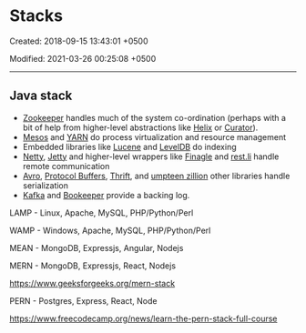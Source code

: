# Stacks

Created: 2018-09-15 13:43:01 +0500

Modified: 2021-03-26 00:25:08 +0500

---

## Java stack

- [Zookeeper](http://zookeeper.apache.org/) handles much of the system co-ordination (perhaps with a bit of help from higher-level abstractions like [Helix](http://helix.incubator.apache.org/) or [Curator](http://curator.incubator.apache.org/)).
- [Mesos](http://mesos.apache.org/) and [YARN](http://hadoop.apache.org/docs/current/hadoop-yarn/hadoop-yarn-site/YARN.html) do process virtualization and resource management
- Embedded libraries like [Lucene](http://lucene.apache.org/) and [LevelDB](https://code.google.com/p/leveldb) do indexing
- [Netty](http://netty.io/), [Jetty](http://www.eclipse.org/jetty) and higher-level wrappers like [Finagle](http://twitter.github.io/finagle) and [rest.li](http://rest.li/) handle remote communication
- [Avro](http://avro.apache.org/), [Protocol Buffers](https://code.google.com/p/protobuf), [Thrift](http://thrift.apache.org/), and [umpteen zillion](https://github.com/eishay/jvm-serializers/wiki) other libraries handle serialization
- [Kafka](http://kafka.apache.org/) and [Bookeeper](http://zookeeper.apache.org/bookkeeper) provide a backing log.

LAMP - Linux, Apache, MySQL, PHP/Python/Perl

WAMP - Windows, Apache, MySQL, PHP/Python/Perl

MEAN - MongoDB, Expressjs, Angular, Nodejs

MERN - MongoDB, Expressjs, React, Nodejs

<https://www.geeksforgeeks.org/mern-stack>

PERN - Postgres, Express, React, Node

<https://www.freecodecamp.org/news/learn-the-pern-stack-full-course>
